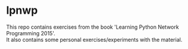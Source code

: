 # lpnwp

This repo contains exercises from the book 'Learning Python Network Programming 2015'.<br />
It also contains some personal exercises/experiments with the material.
